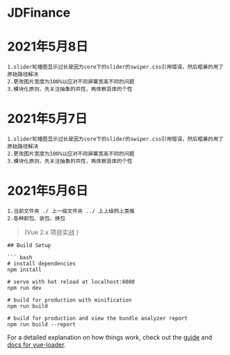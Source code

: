 # JDFinance

# 2021年5月8日 
  ```
  1.slider轮播图显示过长是因为core下的slider的swiper.css引用错误，然后粗暴的用了原始路径解决
  2.更改图片宽度为100%以应对不同屏幕宽高不同的问题
  3.模块化原则，先关注抽象的共性，再体察具体的个性
  ```

# 2021年5月7日 
  ```
  1.slider轮播图显示过长是因为core下的slider的swiper.css引用错误，然后粗暴的用了原始路径解决
  2.更改图片宽度为100%以应对不同屏幕宽高不同的问题
  3.模块化原则，先关注抽象的共性，再体察具体的个性
  ```

# 2021年5月6日 
  ```
  1.当前文件夹 ./ 上一级文件夹 ../ 上上级网上类推
  2.各种卸包、装包、换包
  ```



> (Vue 2.x 项目实战 )
> 

```
## Build Setup

``` bash
# install dependencies
npm install

# serve with hot reload at localhost:8080
npm run dev

# build for production with minification
npm run build

# build for production and view the bundle analyzer report
npm run build --report
```

For a detailed explanation on how things work, check out the [guide](http://vuejs-templates.github.io/webpack/) and [docs for vue-loader](http://vuejs.github.io/vue-loader).
